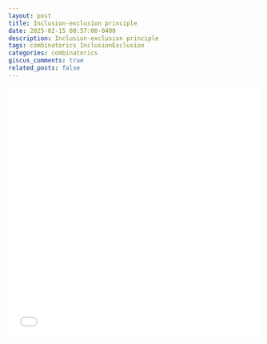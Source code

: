 ```yaml
---
layout: post
title: Inclusion-exclusion principle
date: 2025-02-15 08:57:00-0400
description: Inclusion-exclusion principle
tags: combinatorics InclusionExclusion
categories: combinatorics
giscus_comments: true
related_posts: false
---
```


<iframe src="{{ site.baseurl }}/assets/pdf/Combinatorics/IncluExclu.pdf" width="100%" height="500" frameborder="no" border="0" marginwidth="0" marginheight="0"></iframe>